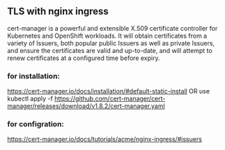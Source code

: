 ## TLS with nginx ingress
cert-manager is a powerful and extensible X.509 certificate controller for Kubernetes and OpenShift workloads. It will obtain certificates from a variety of Issuers, both popular public Issuers as well as private Issuers, and ensure the certificates are valid and up-to-date, and will attempt to renew certificates at a configured time before expiry.

### for installation:
https://cert-manager.io/docs/installation/#default-static-install
OR use
kubectl apply -f https://github.com/cert-manager/cert-manager/releases/download/v1.8.2/cert-manager.yaml

### for configration:
https://cert-manager.io/docs/tutorials/acme/nginx-ingress/#issuers